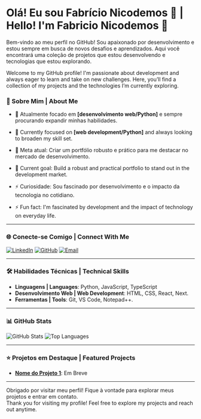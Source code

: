 # Olá! Eu sou Fabrício Nicodemos 👋 | Hello! I'm Fabricio Nicodemos 👋

Bem-vindo ao meu perfil no GitHub! Sou apaixonado por desenvolvimento e estou sempre em busca de novos desafios e aprendizados. Aqui você encontrará uma coleção de projetos que estou desenvolvendo e tecnologias que estou explorando.  

Welcome to my GitHub profile! I'm passionate about development and always eager to learn and take on new challenges. Here, you’ll find a collection of my projects and the technologies I’m currently exploring.

### 🚀 Sobre Mim | About Me

- 🌱 Atualmente focado em **[desenvolvimento web/Python]** e sempre procurando expandir minhas habilidades.  
- 🌱 Currently focused on **[web development/Python]** and always looking to broaden my skill set.
  
- 🎯 Meta atual: Criar um portfólio robusto e prático para me destacar no mercado de desenvolvimento.  
- 🎯 Current goal: Build a robust and practical portfolio to stand out in the development market.
  
- ⚡ Curiosidade: Sou fascinado por desenvolvimento e o impacto da tecnologia no cotidiano.  
- ⚡ Fun fact: I'm fascinated by development and the impact of technology on everyday life.

---

### 🌐 Conecte-se Comigo | Connect With Me

[![LinkedIn](https://img.shields.io/badge/-LinkedIn-0e76a8?style=flat&logo=linkedin&logoColor=white)](https://www.linkedin.com/in/fabricionicodemos/)
[![GitHub](https://img.shields.io/badge/-GitHub-181717?style=flat&logo=github&logoColor=white)](https://github.com/Fabricio-Nunes-Nicodemos)
[![Email](https://img.shields.io/badge/-Email-D14836?style=flat&logo=gmail&logoColor=white)](mailto:faricio.nicodemos@outlook.com)

---

### 🛠️ Habilidades Técnicas | Technical Skills

- **Linguagens | Languages**: Python, JavaScript, TypeScript
- **Desenvolvimento Web | Web Development**: HTML, CSS, React, Next.
- **Ferramentas | Tools**: Git, VS Code, Notepad++.

---

### 📊 GitHub Stats

![GitHub Stats](https://github-readme-stats.vercel.app/api?username=Fabricio-Nunes-Nicodemos&show_icons=true&theme=radical)
![Top Languages](https://github-readme-stats.vercel.app/api/top-langs/?username=Fabricio-Nunes-Nicodemos&layout=compact&theme=radical)

---

### ⭐ Projetos em Destaque | Featured Projects

- **[Nome do Projeto 1](link_projeto1)**: Em Breve

---

Obrigado por visitar meu perfil! Fique à vontade para explorar meus projetos e entrar em contato.  
Thank you for visiting my profile! Feel free to explore my projects and reach out anytime.

